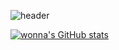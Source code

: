![header](https://capsule-render.vercel.app/api?type=soft&text=안녕%10하%10세%10요%20%F0%9F%A4%97&color=BBCBD2&fontSize=30&fontColor=FCFCFC)

[![wonna's GitHub stats](https://github-readme-stats.vercel.app/api?username=wonna-0830)](https://github.com/anuraghazra/github-readme-stats)

